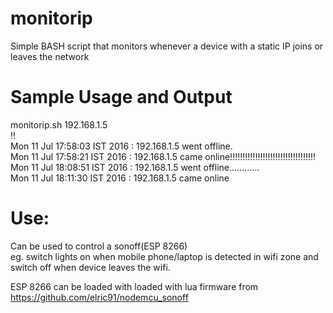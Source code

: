 # monitorip
Simple BASH script that monitors whenever a device with a static IP joins or leaves the network

# Sample Usage and Output
monitorip.sh 192.168.1.5   
!!  
Mon 11 Jul 17:58:03 IST 2016 : 192.168.1.5 went offline.  
Mon 11 Jul 17:58:21 IST 2016 : 192.168.1.5 came online!!!!!!!!!!!!!!!!!!!!!!!!!!!!!!!!!!  
Mon 11 Jul 18:08:51 IST 2016 : 192.168.1.5 went offline............   
Mon 11 Jul 18:11:30 IST 2016 : 192.168.1.5 came online  

# Use:
Can be used to control a sonoff(ESP 8266)   
eg. switch lights on when mobile phone/laptop is detected in wifi zone and switch off when device leaves the wifi.

ESP 8266 can be loaded with loaded with lua firmware from https://github.com/elric91/nodemcu_sonoff
